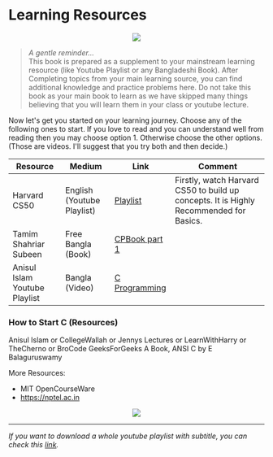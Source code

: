 # Learning Resources

<p align="center">
    <img src="https://res.cloudinary.com/practicaldev/image/fetch/s--Y4fhNX9L--/c_limit%2Cf_auto%2Cfl_progressive%2Cq_auto%2Cw_880/https://dev-to-uploads.s3.amazonaws.com/uploads/articles/o6ss4i1d0p105jb55g9x.jpg">
</p>

> *A gentle reminder...*\
> This book is prepared as a supplement to your mainstream learning resource (like Youtube Playlist or any Bangladeshi Book). After Completing topics from your main learning source, you can find additional knowledge and practice problems here. Do not take this book as your main book to learn as we have skipped many things believing that you will learn them in your class or youtube lecture.

Now let's get you started on your learning journey. Choose any of the following ones to start. If you love to read and you can understand well from reading then you may choose option 1. Otherwise choose the other options. (Those are videos. I'll suggest that you try both and then decide.)

| Resource | Medium | Link | Comment |
| - | - | - | - |
| Harvard CS50 | English (Youtube Playlist) |  [Playlist](https://youtube.com/playlist?list=PLhQjrBD2T381WAHyx1pq-sBfykqMBI7V4\&si=45C8iSl3q8JbDCvB) | Firstly, watch Harvard CS50 to build up concepts. It is Highly Recommended for Basics. |
| Tamim Shahriar Subeen | Free Bangla (Book)  | [CPBook part 1](http://cpbook.subeen.com/)                                                       |
| Anisul Islam Youtube Playlist | Bangla (Video) | [C Programming](https://www.youtube.com/playlist?list=PLgH5QX0i9K3pCMBZcul1fta6UivHDbXvz) |

### How to Start C (Resources)

Anisul Islam or CollegeWallah or Jennys Lectures or LearnWithHarry or TheCherno or BroCode
GeeksForGeeks
A Book, ANSI C by E Balaguruswamy

More Resources:

* MIT OpenCourseWare
* https://nptel.ac.in

<p align="center">
    <img src="https://media.dev.to/cdn-cgi/image/width=800%2Cheight=%2Cfit=scale-down%2Cgravity=auto%2Cformat=auto/https%3A%2F%2Fdev-to-uploads.s3.amazonaws.com%2Fuploads%2Farticles%2F3fag6b2j8bc5a0i3xolu.png">
</p>

***

*If you want to download a whole youtube playlist with subtitle, you can check this [link](https://blogofkazirifatjr.blogspot.com/2024/08/techtalk01-better-uu-d-dnld.html).*
